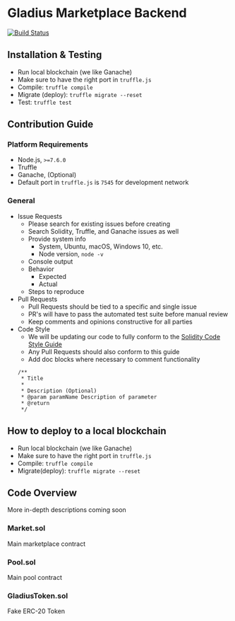 # Gladius Marketplace Backend

[![Build Status](https://travis-ci.com/gladiusio/gladius-contracts.svg?branch=master)](https://travis-ci.com/gladiusio/gladius-contracts)

## Installation & Testing

* Run local blockchain (we like Ganache)
* Make sure to have the right port in `truffle.js`
* Compile: `truffle compile`
* Migrate (deploy): `truffle migrate --reset`
* Test: `truffle test`

## Contribution Guide

### Platform Requirements

* Node.js, `>=7.6.0`
* Truffle
* Ganache, (Optional)
* Default port in `truffle.js` is `7545` for development network

### General

* Issue Requests
    * Please search for existing issues before creating
    * Search Solidity, Truffle, and Ganache issues as well
    * Provide system info
        * System, Ubuntu, macOS, Windows 10, etc.
        * Node version, `node -v`
    * Console output
    * Behavior
        * Expected
        * Actual
    * Steps to reproduce
* Pull Requests
    * Pull Requests should be tied to a specific and single issue
    * PR's will have to pass the automated test suite before manual review
    * Keep comments and opinions constructive for all parties
* Code Style
    * We will be updating our code to fully conform to the [Solidity Code Style Guide](http://solidity.readthedocs.io/en/develop/style-guide.html)
    * Any Pull Requests should also conform to this guide
    * Add doc blocks where necessary to comment functionality
    ```
    /**
     * Title
     *
     * Description (Optional)
     * @param paramName Description of parameter
     * @return
     */
    ```
    
## How to deploy to a local blockchain
- Run local blockchain (we like Ganache)
- Make sure to have the right port in `truffle.js`
- Compile: `truffle compile`
- Migrate(deploy): `truffle migrate --reset`

## Code Overview

More in-depth descriptions coming soon

### Market.sol

Main marketplace contract

### Pool.sol

Main pool contract

### GladiusToken.sol

Fake ERC-20 Token

